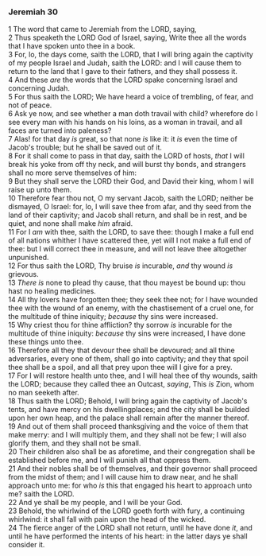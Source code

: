 ### Jeremiah 30

1 The word that came to Jeremiah from the LORD, saying,  
2 Thus speaketh the LORD God of Israel, saying, Write thee all the words that I have spoken unto thee in a book.  
3 For, lo, the days come, saith the LORD, that I will bring again the captivity of my people Israel and Judah, saith the LORD: and I will cause them to return to the land that I gave to their fathers, and they shall possess it.  
4 And these *are* the words that the LORD spake concerning Israel and concerning Judah.  
5 For thus saith the LORD; We have heard a voice of trembling, of fear, and not of peace.  
6 Ask ye now, and see whether a man doth travail with child? wherefore do I see every man with his hands on his loins, as a woman in travail, and all faces are turned into paleness?  
7 Alas! for that day *is* great, so that none *is* like it: it *is* even the time of Jacob's trouble; but he shall be saved out of it.  
8 For it shall come to pass in that day, saith the LORD of hosts, *that* I will break his yoke from off thy neck, and will burst thy bonds, and strangers shall no more serve themselves of him:  
9 But they shall serve the LORD their God, and David their king, whom I will raise up unto them.  
10 Therefore fear thou not, O my servant Jacob, saith the LORD; neither be dismayed, O Israel: for, lo, I will save thee from afar, and thy seed from the land of their captivity; and Jacob shall return, and shall be in rest, and be quiet, and none shall make *him* afraid.  
11 For I *am* with thee, saith the LORD, to save thee: though I make a full end of all nations whither I have scattered thee, yet will I not make a full end of thee: but I will correct thee in measure, and will not leave thee altogether unpunished.  
12 For thus saith the LORD, Thy bruise *is* incurable, *and* thy wound *is* grievous.  
13 *There is* none to plead thy cause, that thou mayest be bound up: thou hast no healing medicines.  
14 All thy lovers have forgotten thee; they seek thee not; for I have wounded thee with the wound of an enemy, with the chastisement of a cruel one, for the multitude of thine iniquity; *because* thy sins were increased.  
15 Why criest thou for thine affliction? thy sorrow *is* incurable for the multitude of thine iniquity: *because* thy sins were increased, I have done these things unto thee.  
16 Therefore all they that devour thee shall be devoured; and all thine adversaries, every one of them, shall go into captivity; and they that spoil thee shall be a spoil, and all that prey upon thee will I give for a prey.  
17 For I will restore health unto thee, and I will heal thee of thy wounds, saith the LORD; because they called thee an Outcast, *saying*, This *is* Zion, whom no man seeketh after.  
18 Thus saith the LORD; Behold, I will bring again the captivity of Jacob's tents, and have mercy on his dwellingplaces; and the city shall be builded upon her own heap, and the palace shall remain after the manner thereof.  
19 And out of them shall proceed thanksgiving and the voice of them that make merry: and I will multiply them, and they shall not be few; I will also glorify them, and they shall not be small.  
20 Their children also shall be as aforetime, and their congregation shall be established before me, and I will punish all that oppress them.  
21 And their nobles shall be of themselves, and their governor shall proceed from the midst of them; and I will cause him to draw near, and he shall approach unto me: for who *is* this that engaged his heart to approach unto me? saith the LORD.  
22 And ye shall be my people, and I will be your God.  
23 Behold, the whirlwind of the LORD goeth forth with fury, a continuing whirlwind: it shall fall with pain upon the head of the wicked.  
24 The fierce anger of the LORD shall not return, until he have done *it*, and until he have performed the intents of his heart: in the latter days ye shall consider it.  
